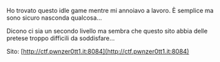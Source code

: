 Ho trovato questo idle game mentre mi annoiavo a lavoro. È semplice ma sono sicuro nasconda qualcosa...

Dicono ci sia un secondo livello ma sembra che questo sito abbia delle pretese troppo difficili da soddisfare...

Sito: [http://ctf.pwnzer0tt1.it:8084](http://ctf.pwnzer0tt1.it:8084)

